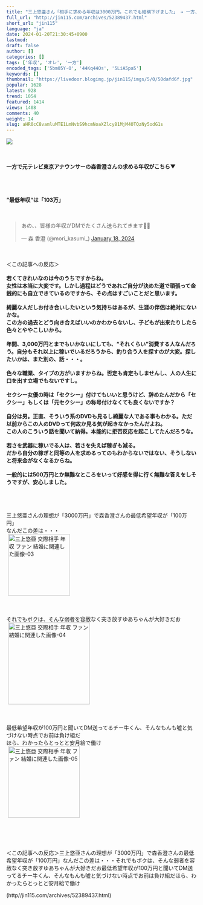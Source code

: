 ```yaml
---
title: "三上悠亜さん「相手に求める年収は3000万円。これでも結構下げました」 → 一方、美人アナウンサーが求める年収がこちら… "
full_url: "http://jin115.com/archives/52389437.html"
short_url: "jin115"
language: "ja"
date: 2024-01-20T21:30:45+0900
lastmod: 
draft: false
author: []
categories: []
tags: ['年収', 'オレ', '一方']
encoded_tags: ['5bm05Y-O', '44Kq44Os', '5LiA5pa5']
keywords: []
thumbnail: "https://livedoor.blogimg.jp/jin115/imgs/5/0/50dafd6f.jpg"
popular: 1628
latest: 928
trend: 1054
featured: 1414
views: 1408
comments: 40
weight: 14
slug: aHR0cC8vamluMTE1LmNvbS9hcmNoaXZlcy81MjM4OTQzNy5odG1s
---
```


![](https://livedoor.blogimg.jp/jin115/imgs/5/0/50dafd6f.jpg)

<div><a name='more'></a> <br> <br> <b>一方で元テレビ東京アナウンサーの森香澄さんの求める年収がこちら▼</b><br> <br> <br> <br> <br> <b>“最低年収“は「103万」</b><br> <br> <br> <blockquote class='twitter-tweet'><p lang='ja' dir='ltr'>あの、、皆様の年収がDMでたくさん送られてきます🥹🥹</p>— 森 香澄 (@mori_kasumi_) <a href='https//twitter.com/mori_kasumi_/status/1748000115133186510?ref_src=twsrc%5Etfw'>January 18, 2024</a></blockquote> <br> <br> ＜この記事への反応＞<br> <br> <b>若くてきれいなのは今のうちですからね。<br> 女性は本当に大変です。しかし過程はどうであれご自分が決めた道で頑張って金銭的にも自立できているのですから、その点はすごいことだと思います。</b><br> <br> <b>綺麗な人だしお付き合いしたいという気持ちはあるが、生涯の伴侶は絶対にないかな。<br> この方の過去とどう向き合えばいいのかわからないし、子どもが出来たりしたら色々とややこしいから。</b><br> <br> <b>年間、3,000万円とまでもいかないにしても、“それくらい”消費する人なんだろう。自分もそれ以上に稼いでいるだろうから、釣り合う人を探すのが大変。探したいかは、また別の、話・・・。</b><br> <br> <b>色々な職業、タイプの方がいますからね。否定も肯定もしませんし、人の人生に口を出す立場でもないですし。</b><br> <br> <b>セクシー女優の時は「セクシー」付けてもいいと思うけど、辞めたんだから「セクシー」もしくは「元セクシー」の称号付けなくても良くないですか？</b><br> <br> <b>自分は男。正直、そういう系のDVDも見るし綺麗な人である事もわかる。ただ以前からこの人のDVDって何故か見る気が起きなかったんだよね。<br> この人のこういう話を聞いて納得。本能的に拒否反応を起こしてたんだろうな。</b><br> <br> <b>若さを武器に稼いでる人は、若さを失えば稼ぎも減る。<br> だから自分の稼ぎと同等の人を求めるってのもわからないではない、そうしないと将来金がなくなるからね。</b><br> <br> <b>一般的には500万円とか無難なところをいって好感を得に行く無難な答えをしそうですが、安心しました。</b><br> <br> <br> <br> <br> 三上悠亜さんの理想が「3000万円」で森香澄さんの最低希望年収が「100万円」<br> なんだこの差は・・・<br> <img src='https//livedoor.blogimg.jp/jin115/imgs/e/0/e0e4323e.gif' width='163' border='0' hspace='5' class='pict' alt='三上悠亜 交際相手 年収 ファン 結婚に関連した画像-03'><br> <br> <br> <br> それでもボクは、そんな弱者を容赦なく突き放すゆあちゃんが大好きだお<br> <img src='https//livedoor.blogimg.jp/jin115/imgs/4/a/4aec0f57.gif' width='216' border='0' hspace='5' class='pict' alt='三上悠亜 交際相手 年収 ファン 結婚に関連した画像-04'><br> <br> <br> <br> 最低希望年収が100万円と聞いてDM送ってるチー牛くん、そんなもんも噓と気づけない時点でお前は負け組だ<br> ほら、わかったらとっとと安月給で働け<br> <img src='https//livedoor.blogimg.jp/jin115/imgs/5/f/5fd80596.gif' width='189' border='0' hspace='5' class='pict' alt='三上悠亜 交際相手 年収 ファン 結婚に関連した画像-05'><br> <br> <br> <br> <br> <p>＜この記事への反応＞三上悠亜さんの理想が「3000万円」で森香澄さんの最低希望年収が「100万円」なんだこの差は・・・それでもボクは、そんな弱者を容赦なく突き放すゆあちゃんが大好きだお最低希望年収が100万円と聞いてDM送ってるチー牛くん、そんなもんも噓と気づけない時点でお前は負け組だほら、わかったらとっとと安月給で働け</p></div>

(http//jin115.com/archives/52389437.html)
